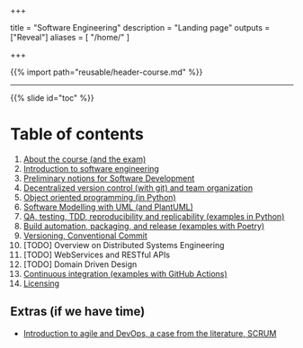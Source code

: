  +++

title = "Software Engineering"
description = "Landing page"
outputs = ["Reveal"]
aliases = [
    "/home/"
]

+++

{{% import path="reusable/header-course.md" %}}

---

{{% slide id="toc" %}}

# Table of contents

1. [About the course (and the exam)](about)
0. [Introduction to software engineering](se-intro)
0. [Preliminary notions for Software Development](preliminaries)
0. [Decentralized version control (with git) and team organization](dvcs-basics)
0. [Object oriented programming (in Python)](oop)
0. [Software Modelling with UML (and PlantUML)](modelling)
0. [QA, testing, TDD, reproducibility and replicability (examples in Python)](qa-tdd)
0. [Build automation, packaging, and release (examples with Poetry)](build)
0. [Versioning, Conventional Commit](versioning)
0. [TODO] Overview on Distributed Systems Engineering
0. [TODO] WebServices and RESTful APIs
0. [TODO] Domain Driven Design
0. [Continuous integration (examples with GitHub Actions)](ci)
0. [Licensing](https://unibo-spe.github.io/06-licenses/)

## Extras (if we have time)

- [Introduction to agile and DevOps, a case from the literature, SCRUM](devops-intro)
